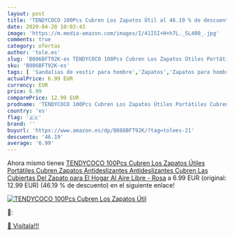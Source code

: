 ```yaml
---
layout: post
title: 'TENDYCOCO 100Pcs Cubren Los Zapatos Útil al 46.19 % de descuento'
date: 2020-04-28 10:03:43
image: 'https://m.media-amazon.com/images/I/41ISI+H+h7L._SL400_.jpg'
comments: true
category: ofertas
author: 'tole.es'
slug: 'B086BFT92K-es TENDYCOCO 100Pcs Cubren Los Zapatos Útiles Portátiles...'
sku: 'B086BFT92K-es'
tags: [ 'Sandalias de vestir para hombre','Zapatos','Zapatos para hombre','Zapatos y complementos','zapatos', ]
actualPrice: 6.99 EUR
currency: EUR
price: 6.99
comparePrice: 12.99 EUR
prodname: 'TENDYCOCO 100Pcs Cubren Los Zapatos Útiles Portátiles Cubren Zapatos Antideslizantes Antideslizantes Cubren Las Cubiertas Del Zapato para El Hogar Al Aire Libre - Rosa'
country: 'es'
flag: '🇪🇸'
brand: ''
buyurl: 'https://www.amazon.es/dp/B086BFT92K/?tag=tolees-21'
descuento: '46.19'
average: '6.99'
---
```


Ahora mismo tienes [TENDYCOCO 100Pcs Cubren Los Zapatos Útiles Portátiles Cubren Zapatos Antideslizantes Antideslizantes Cubren Las Cubiertas Del Zapato para El Hogar Al Aire Libre - Rosa](https://www.amazon.es/dp/B086BFT92K/?tag=tolees-21) a 6.99 EUR (original: 12.99 EUR) (46.19 %  de descuento) en el siguiente enlace!

[![TENDYCOCO 100Pcs Cubren Los Zapatos Útil](https://m.media-amazon.com/images/I/41ISI+H+h7L._SL400_.jpg)](https://www.amazon.es/dp/B086BFT92K/?tag=tolees-21)

🔎:


[🛒 Visítala!!!](https://www.amazon.es/dp/B086BFT92K/?tag=tolees-21)
